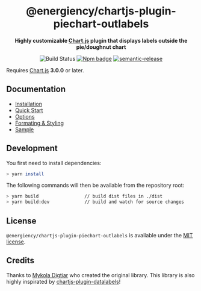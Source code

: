 <div align="center" markdown="1">

# @energiency/chartjs-plugin-piechart-outlabels

**Highly customizable [Chart.js](http://www.chartjs.org/) plugin that displays labels outside the pie/doughnut chart**

![Build Status](https://github.com/energiency/chartjs-plugin-piechart-outlabels/actions/workflows/build.yml/badge.svg)
[![Npm badge](https://img.shields.io/npm/v/@energiency/chartjs-plugin-piechart-outlabels.svg)](https://www.npmjs.com/package/@energiency/chartjs-plugin-piechart-outlabels)
[![semantic-release](https://img.shields.io/badge/%20%20%F0%9F%93%A6%F0%9F%9A%80-semantic--release-e10079.svg)](https://github.com/semantic-release/semantic-release)

</div>

Requires [Chart.js](https://github.com/chartjs/Chart.js/releases) **3.0.0** or later.

## Documentation

- [Installation](https://piechart-outlabels.netlify.com/installation)
- [Quick Start](https://piechart-outlabels.netlify.com/quickstart)
- [Options](https://piechart-outlabels.netlify.com/options)
- [Formating & Styling](https://piechart-outlabels.netlify.com/formatting)
- [Sample](https://piechart-outlabels.netlify.com/sample)

## Development

You first need to install dependencies:

```bash
> yarn install
```

The following commands will then be available from the repository root:

```bash
> yarn build                 // build dist files in ./dist
> yarn build:dev             // build and watch for source changes
```

## License

`@energiency/chartjs-plugin-piechart-outlabels` is available under the [MIT license](LICENSE.md).

## Credits

Thanks to [Mykola Digtiar](https://github.com/Neckster) who created the original library. This library is also highly inspirated by [chartjs-plugin-datalabels](https://github.com/chartjs/chartjs-plugin-datalabels)!